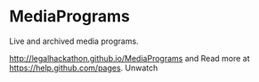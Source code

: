 # MediaPrograms
Live and archived media programs.

 http://legalhackathon.github.io/MediaPrograms and 
 Read more at https://help.github.com/pages.
 Unwatch 
